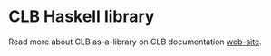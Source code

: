 # CLB Haskell library

Read more about CLB as-a-library on CLB documentation [web-site](https://mlabs-haskell.github.io/clb-docs/use/lib).